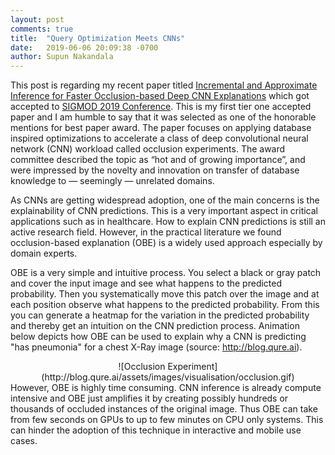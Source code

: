 ```yaml
---
layout: post
comments: true
title:  "Query Optimization Meets CNNs"
date:   2019-06-06 20:09:38 -0700
author: Supun Nakandala
---
```


This post is regarding my recent paper titled [Incremental and Approximate Inference for Faster Occlusion-based Deep CNN Explanations](https://adalabucsd.github.io/krypton.html) which got accepted to [SIGMOD 2019 Conference](https://sigmod2019.org/). This is my first tier one accepted paper and I am humble to say that it was selected as one of the honorable mentions for best paper award. The paper focuses on applying database inspired optimizations to accelerate a class of deep convolutional neural network (CNN) workload called occlusion experiments. The award committee described the topic as “hot and of growing importance”, and were impressed by the novelty and innovation on transfer of database knowledge to — seemingly — unrelated domains.

As CNNs are getting widespread adoption, one of the main concerns is the explainability of CNN predictions. This is a very important aspect in critical applications such as in healthcare. How to explain CNN predictions is still an active research field. However, in the practical literature we found occlusion-based explanation (OBE) is a widely used approach especially by domain experts.

OBE is a very simple and intuitive process. You select a black or gray patch and cover the input image and see what happens to the predicted probability. Then you systematically move this patch over the image and at each position observe what happens to the predicted probability. From this you can generate a heatmap for the variation in the predicted probability and thereby get an intuition on the CNN prediction process. Animation below depicts how OBE can be used to explain why a CNN is predicting "has pneumonia" for a chest X-Ray image (source: http://blog.qure.ai).
<div align="center" markdown="1">
![Occlusion Experiment](http://blog.qure.ai/assets/images/visualisation/occlusion.gif)
</div>
However, OBE is highly time consuming. CNN inference is already compute intensive and OBE just amplifies it by creating possibly hundreds or thousands of occluded instances of the original image. Thus OBE can take from few seconds on GPUs to up to few minutes on CPU only systems. This can hinder the adoption of this technique in interactive and mobile use cases.
